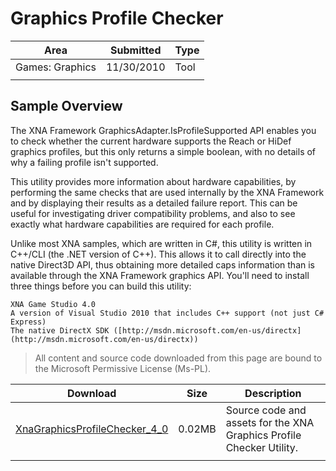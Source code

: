 # Graphics Profile Checker

|Area|Submitted|Type|
|-|-|-|
Games: Graphics|11/30/2010|Tool
||||

## Sample Overview

The XNA Framework GraphicsAdapter.IsProfileSupported API enables you to check whether the current hardware supports the Reach or HiDef graphics profiles, but this only returns a simple boolean, with no details of why a failing profile isn't supported.

This utility provides more information about hardware capabilities, by performing the same checks that are used internally by the XNA Framework and by displaying their results as a detailed failure report. This can be useful for investigating driver compatibility problems, and also to see exactly what hardware capabilities are required for each profile.

Unlike most XNA samples, which are written in C#, this utility is written in C++/CLI (the .NET version of C++). This allows it to call directly into the native Direct3D API, thus obtaining more detailed caps information than is available through the XNA Framework graphics API. You'll need to install three things before you can build this utility:

    XNA Game Studio 4.0
    A version of Visual Studio 2010 that includes C++ support (not just C# Express)
    The native DirectX SDK ([http://msdn.microsoft.com/en-us/directx](http://msdn.microsoft.com/en-us/directx))

> All content and source code downloaded from this page are bound to the Microsoft Permissive License (Ms-PL).

Download | Size | Description
---|---|---|
[XnaGraphicsProfileChecker_4_0](https://github.com/simondarksidej/XNAGameStudio/tree/master/Samples/XnaGraphicsProfileChecker_4_0) | 0.02MB | Source code and assets for the XNA Graphics Profile Checker Utility.
||||
